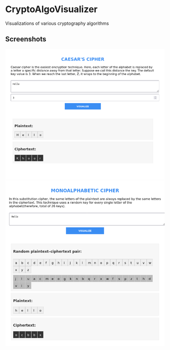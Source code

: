 # CryptoAlgoVisualizer
Visualizations of various cryptography algorithms 

## Screenshots
![](caesars_cipher.png)
![](monoalphabetic_cipher.png)
